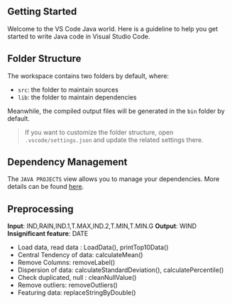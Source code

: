 ## Getting Started

Welcome to the VS Code Java world. Here is a guideline to help you get started to write Java code in Visual Studio Code.

## Folder Structure

The workspace contains two folders by default, where:

- `src`: the folder to maintain sources
- `lib`: the folder to maintain dependencies

Meanwhile, the compiled output files will be generated in the `bin` folder by default.

> If you want to customize the folder structure, open `.vscode/settings.json` and update the related settings there.

## Dependency Management

The `JAVA PROJECTS` view allows you to manage your dependencies. More details can be found [here](https://github.com/microsoft/vscode-java-dependency#manage-dependencies).

## Preprocessing 
**Input**: IND,RAIN,IND.1,T.MAX,IND.2,T.MIN,T.MIN.G
**Output**: WIND
**Insignificant feature**: DATE
- Load data, read data : LoadData(), printTop10Data()
- Central Tendency of data: calculateMean()
- Remove Columns: removeLabel()
- Dispersion of data: calculateStandardDeviation(), calculatePercentile()
- Check duplicated, null : cleanNullValue()
- Remove outliers: removeOutliers()
- Featuring data: replaceStringByDouble()
 
 

